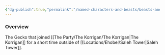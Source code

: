 ```yaml
---
{"dg-publish":true,"permalink":"/named-characters-and-beasts/beasts-and-animals/mannnnnn/","tags":["NPC"]}
---
```



### Overview
The Gecko that joined [[The Party/The Korrigan/The Korrigan\|The Korrigan]] for a short time outside of [[Locations/Ehobel/Saleh Tower\|Saleh Tower]].